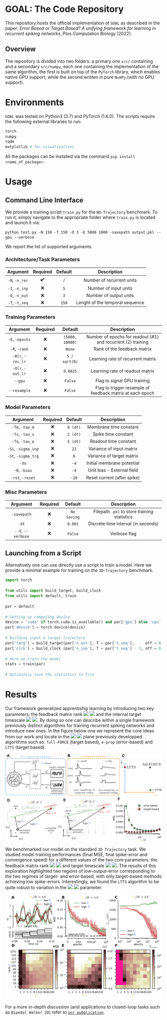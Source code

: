 # GOAL: The Code Repository

This repository hosts the official implementation of `GOAL` as described in the paper: *Error Based or Target Based? A unifying framework for learning in recurrent spiking networks*, Plos Computation Biology (2022).

## Overview

The repository is divided into two folders: a primary one `src/` containing and a secondary `src/numpy`, each one containing the implementation of the same algorithm, the first is built on top of the `PyTorch` library, which enables native GPU support, while the second written in pure `NumPy` (with no GPU support).

# Environments

`GOAL` was tested on Python3 (3.7) and PyTorch (1.6.0). The scripts require the following external libraries to run:

```python
torch
numpy
tqdm
matplotlib # for visualizations
```

All the packages can be installed via the command `pip install <name_of_package>`.

# Usage

## Command Line Interface
We provide a training script `train.py` for the `ND-Trajectory` benchmark. To run it, simply navigate to the appropriate folder where `train.py` is located and launch it via:

```
python test.py -N 150 -T 150 -O 3 -E 5000 1000 -savepath output.pkl --gpu --verbose
```

We report the list of supported arguments.

### **Architecture/Task Parameters**
| Argument | Required | Default | Description |
| :--------: | :--------: | :-----------: | :-----------: |
| `-N`, `-n_rec` | ✔️ | / | Number of recurrent units |
| `-I`, `-n_inp` | ❌ | `5` |Number of input units |
| `-O`, `-n_out` | ❌ | `3` | Number of output units|
| `-T`, `-t_seq` | ❌ | `150` | Lenght of the temporal sequence |

### **Training Parameters**
| Argument | Required | Default | Description |
| :---: | :---: | :---: | :---: |
| `-E`, `-epochs` | ❌ | `(5000, 10000)` | Number of epochs for readout (#1) and recurrent (2) training
| `-R`, `-rank` | ❌ | `None` | Rank of the feedback matrix |
| `-Rlr`, `-rec_lr` | ❌ | `5 / sqrt(N)` | Learning rate of recurrent matrix |
| `-Olr`, `-out_lr` | ❌ | `0.0025` | Learning rate of readout matrix |
| `--gpu` | ❌ | `False` | Flag to signal GPU training
| `--resample` | ❌ | `False` | Flag to trigger resample of feedback matrix at each epoch |

### **Model Parameters** 
| Argument | Required | Default | Description |
| :---: | :---: | :---: | :---: |
| `-Tm`, `-tau_m` | ❌ | `8 (dt)` | Membrane time constant |
| `-Ts`, `-tau_s` | ❌ | `2 (dt)` | Spike time constant |
| `-To`, `-tau_o` | ❌ | `5 (dt)` | Readout time constant |
| `-Si`, `-sigma_inp` | ❌ | `22` | Variance of input matrix |
| `-St`, `-sigma_trg` | ❌ | `8` | Variance of target matrix |
| `-Vo` | ❌ | `-4` | Initial membrane potential |
| `-B`, `-bias` | ❌ | `-4` | Unit bias - External field |
| `-rst`, `-reset` | ❌ | `-20` | Reset current (after spike) |

### **Misc Parameters** 
| Argument | Required | Default | Description |
| :---: | :---: | :---: | :---: |
| `-savepath` | ❌ | `No Saving` | Filepath `.pkl` to store training statistics |
| `-dt` | ❌ | `0.001` | Discrete time interval (in seconds) |
| `--V`, `--verbose` | ❌ | `False` | Verbose flag |


## Launching from a Script

Alternatively one can use directly use a script to train a model. Here we provide a minimal example for training on the `3D-Trajectory` benchmark.

```python
import torch

from utils import build_target, build_clock
from utils import default, train

par = default

# Setting up computing device
device = 'cuda' if torch.cuda.is_available() and par['gpu'] else 'cpu' 
par['device'] = torch.device(device)

# Building input & target trajectory
par['targ'] = build_target(par['n_out'], T = par['t_seq'],     off = 8).to(par['device'])
par['clck'] = build_clock (par['n_inp'], T = par['t_seq'] - 1, off = 0).to(par['device'])

# Here we train the model
stats = train(par)

# Optionally save the statistics to file
```

# Results

Our framework generalized apprentiship learning by introducing two key parameters: the feedback matrix rank 
<img src="https://render.githubusercontent.com/render/math?math={\mathsf{R}}##gh-light-mode-only"> <img src="https://render.githubusercontent.com/render/math?math={\color{white}\mathsf{R}}#gh-dark-mode-only">
and the internal target timescale <img src="https://render.githubusercontent.com/render/math?math={\tau_\star}##gh-light-mode-only"> <img src="https://render.githubusercontent.com/render/math?math={\color{white}\tau_\star}#gh-dark-mode-only">. By doing so one can describe within a single framework previously distinct algorithms for training recurrent spiking networks and introduce new ones. In the figure below one we represent the core ideas from our work and locate in the <img src="https://render.githubusercontent.com/render/math?math={\left(\mathsf{R},\tau_\star\right)}##gh-light-mode-only"> <img src="https://render.githubusercontent.com/render/math?math={\color{white}\left(\mathsf{R},\tau_\star\right)}#gh-dark-mode-only"> plane previously developped algorithms such as: `full-FORCE` (target based), `e-prop` (error-based) and `LTTS` (target based).

![Illustration of the General Framework](res/Figure_1.png)

We benchmarked our model on the standard `3D Trajectory` task. We studied model training performances (final MSE, final spike-error and convergence speed) for a different values of the two core parameters: the feedback matrix rank <img src="https://render.githubusercontent.com/render/math?math={\mathsf{R}}##gh-light-mode-only"> <img src="https://render.githubusercontent.com/render/math?math={\color{white}\mathsf{R}}#gh-dark-mode-only"> and target timescale <img src="https://render.githubusercontent.com/render/math?math={\tau_\star}##gh-light-mode-only"> <img src="https://render.githubusercontent.com/render/math?math={\color{white}\tau_\star}#gh-dark-mode-only">. The results of this exploration highlighted two regions of low-output-error corresponding to the two regimes of target- and error-based, with only target-based methods achieving low spike-errors. Interestingly, we found the `LTTS` algorithm to be quite robust to variation in the <img src="https://render.githubusercontent.com/render/math?math={\tau_\star}##gh-light-mode-only"> <img src="https://render.githubusercontent.com/render/math?math={\color{white}\tau_\star}#gh-dark-mode-only"> parameter.

![Exploration of Rank Effects](res/Figure_2.png)

For a more in-depth discussion (and applications to closed-loop tasks such as `Bipedal Walker 2D`) refer to [`our pubblication`]().
